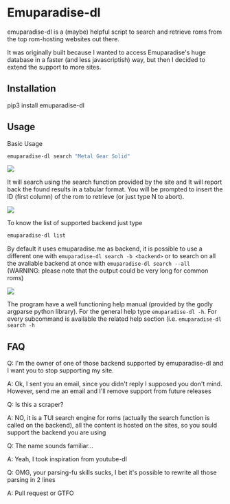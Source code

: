 # Emuparadise-dl

emuparadise-dl is a (maybe) helpful script to search and retrieve roms from the top rom-hosting websites out there.

It was originally built because I wanted to access Emuparadise's huge database in a faster (and less javascriptish) way, but then I decided to extend the support to more sites. 

## Installation

pip3 install emuparadise-dl

## Usage

Basic Usage

```bash
emuparadise-dl search "Metal Gear Solid"
```

![](screenshots/simple_search.png)

It will search using the search function provided by the site and It will report back the found results in a tabular format. You will be prompted to insert the ID (first column) of the rom to retrieve (or just type N to abort).

![](screenshots/simple_search_with_retrieve.png)

To know the list of supported backend just type

```bash
emuparadise-dl list
```

By default it uses emuparadise.me as backend, it is possible to use a different one with ```emuparadise-dl search -b <backend>``` or to search on all the avaliable backend at once with ```emuparadise-dl search --all``` (WARNING: please note that the output could be very long for common roms)

![](screenshots/all_search.png)

The program have a well functioning help manual (provided by the godly argparse python library).
For the general help type ```emuparadise-dl -h```. 
For every subcommand is available the related help section (i.e. ```emuparadise-dl search -h```

## FAQ

Q: I'm the owner of one of those backend supported by emuparadise-dl and I want you to stop supporting my site.

A: Ok, I sent you an email, since you didn't reply I supposed you don't mind. However, send me an email and I'll remove support from future releases

Q: Is this a scraper?

A: NO, it is a TUI search engine for roms (actually the search function is called on the backend), all the content is hosted on the sites, so you sould support the backend you are using

Q: The name sounds familiar...

A: Yeah, I took inspiration from youtube-dl

Q: OMG, your parsing-fu skills sucks, I bet it's possible to rewrite all those parsing in 2 lines

A: Pull request or GTFO
